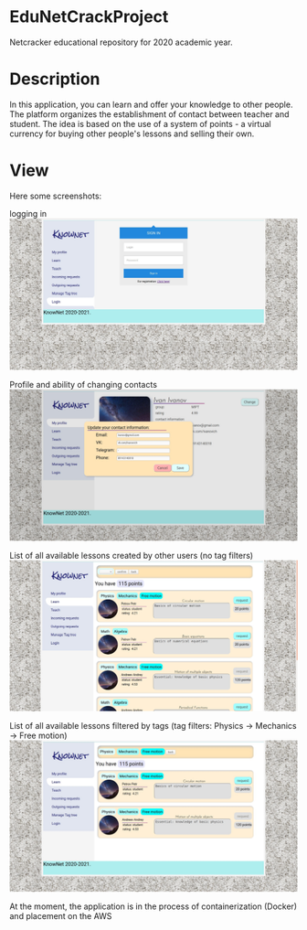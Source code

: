 # EduNetCrackProject
Netсracker educational repository for 2020 academic year.

# Description
In this application, you can learn and offer your knowledge to other people. The platform organizes the establishment of contact between teacher and student. The idea is based on the use of a system of points - a virtual currency for buying other people's lessons and selling their own. 

# View
Here some screenshots:

logging in
![login page](https://github.com/ProValdi/EduNetCrackProject/blob/new_pages_v2/FIRST.jpg)

Profile and ability of changing contacts
![login page](https://github.com/ProValdi/EduNetCrackProject/blob/new_pages_v2/SECOND.jpg)

List of all available lessons created by other users (no tag filters) 
![login page](https://github.com/ProValdi/EduNetCrackProject/blob/new_pages_v2/THIRD.jpg)


List of all available lessons filtered by tags (tag filters: Physics -> Mechanics -> Free motion) 
![login page](https://github.com/ProValdi/EduNetCrackProject/blob/new_pages_v2/FOURTH.jpg)

At the moment, the application is in the process of containerization (Docker) and placement on the AWS
